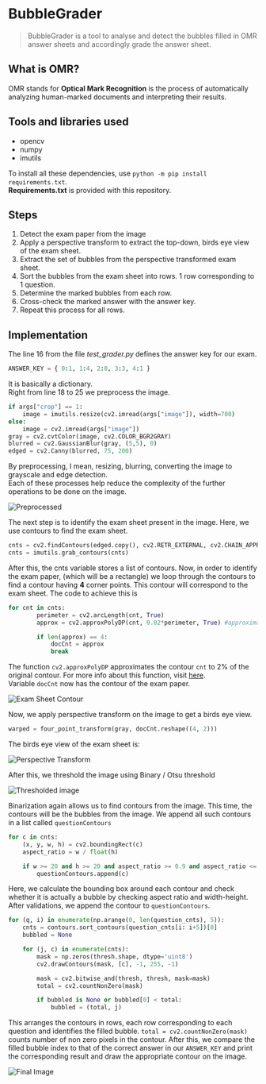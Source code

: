 # BubbleGrader

> BubbleGrader is a tool to analyse and detect the bubbles filled in OMR answer sheets and accordingly grade the answer sheet.  

## What is OMR?
OMR stands for **Optical Mark Recognition** is the process of automatically analyzing human-marked documents and interpreting their results.
  
## Tools and libraries used  
- opencv
- numpy
- imutils  
  
To install all these dependencies, use `python -m pip install requirements.txt`.  
**Requirements.txt** is provided with this repository.  

## Steps
1. Detect the exam paper from the image
2. Apply a perspective transform to extract the top-down, birds eye view of the exam sheet.
3. Extract the set of bubbles from the perspective transformed exam sheet.
4. Sort the bubbles from the exam sheet into rows. 1 row corresponding to 1 question.
4. Determine the marked bubbles from each row.
5. Cross-check the marked answer with the answer key.
6. Repeat this process for all rows.  
  
  
## Implementation  
The line 16 from the file *test_grader.py* defines the answer key for our exam.  
```python
ANSWER_KEY = { 0:1, 1:4, 2:0, 3:3, 4:1 }
```  
It is basically a dictionary.  
Right from line 18 to 25 we preprocess the image.
```python
if args["crop"] == 1:
    image = imutils.resize(cv2.imread(args["image"]), width=700)
else:
    image = cv2.imread(args["image"])
gray = cv2.cvtColor(image, cv2.COLOR_BGR2GRAY)
blurred = cv2.GaussianBlur(gray, (5,5), 0)
edged = cv2.Canny(blurred, 75, 200)
```  
By preprocessing, I mean, resizing, blurring, converting the image to grayscale and edge detection.  
Each of these processes help reduce the complexity of the further operations to be done on the image.  
  
![Preprocessed](/images/preprocessed.png)  
  
The next step is to identify the exam sheet present in the image. Here, we use contours to find the exam sheet.  
```python
cnts = cv2.findContours(edged.copy(), cv2.RETR_EXTERNAL, cv2.CHAIN_APPROX_SIMPLE)
cnts = imutils.grab_contours(cnts)
```  
After this, the cnts variable stores a list of contours. Now, in order to identify the exam paper, (which will be a rectangle) we loop through the  contours to find a contour having **4** corner points. This contour will correspond to the exam sheet. The code to achieve this is  
```python
for cnt in cnts:
        perimeter = cv2.arcLength(cnt, True)
        approx = cv2.approxPolyDP(cnt, 0.02*perimeter, True) #approximating the contour to 2% of the found contour.

        if len(approx) == 4:
            docCnt = approx
            break
```  
The function `cv2.approxPolyDP` approximates the contour ``cnt`` to 2% of the original contour. For more info about this function, visit [here](https://docs.opencv.org/2.4/modules/imgproc/doc/structural_analysis_and_shape_descriptors.html).  
Variable `docCnt` now has the contour of the exam paper.

![Exam Sheet Contour](/images/sheet_contour.png)  

  
Now, we apply perspective transform on the image to get a birds eye view.
```python
warped = four_point_transform(gray, docCnt.reshape((4, 2)))
```    
The birds eye view of the exam sheet is:  

![Perspective Transform](/images/birds_eye.png)    

After this, we threshold the image using Binary / Otsu threshold  

![Thresholded image](/images/threshold.png)  

  

Binarization again allows us to find contours from the image. This time, the contours will be the bubbles from the image. We append all such contours in a list called `questionContours`  
```python
for c in cnts:
    (x, y, w, h) = cv2.boundingRect(c)
    aspect_ratio = w / float(h)

    if w >= 20 and h >= 20 and aspect_ratio >= 0.9 and aspect_ratio <= 1.1:
	    questionContours.append(c)
```  
Here, we calculate the bounding box around each contour and check whether it is actually a bubble by checking aspect ratio and width-height. After validations, we append the contour to `questionContours`.  
```python
for (q, i) in enumerate(np.arange(0, len(question_cnts), 5)):
    cnts = contours.sort_contours(question_cnts[i: i+5])[0]
    bubbled = None

    for (j, c) in enumerate(cnts):
        mask = np.zeros(thresh.shape, dtype='uint8')
        cv2.drawContours(mask, [c], -1, 255, -1)

        mask = cv2.bitwise_and(thresh, thresh, mask=mask)
        total = cv2.countNonZero(mask)

        if bubbled is None or bubbled[0] < total:
            bubbled = (total, j)

```  
This arranges the contours in rows, each row corresponding to each question and identifies the filled bubble. `total = cv2.countNonZero(mask)` counts number of non zero pixels in the contour. After this, we compare the filled bubble index to that of the correct answer in our `ANSWER_KEY` and print the corresponding result and draw the appropriate contour on the image.  
  
![Final Image](/images/result.png)